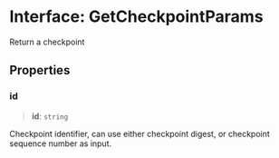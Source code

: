 # Interface: GetCheckpointParams

Return a checkpoint

## Properties

### id

> **id**: `string`

Checkpoint identifier, can use either checkpoint digest, or checkpoint sequence number as input.

